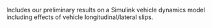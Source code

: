 Includes our preliminary results on a Simulink vehicle dynamics model including effects of vehicle longitudinal/lateral slips.
